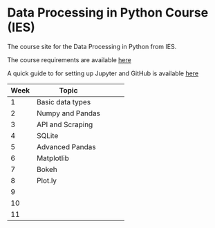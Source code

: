 # Data Processing in Python Course (IES)
The course site for the Data Processing in Python from IES.

The course requirements are available [here](/requirements.md)

A quick guide to for setting up Jupyter and GitHub is available [here](/quick-intro.md)


| Week | Topic            |   |   |   |
|------|------------------|---|---|---|
| 1    | Basic data types |   |   |   |
| 2    | Numpy and Pandas |   |   |   |
| 3    | API and Scraping |   |   |   |
| 4    | SQLite           |   |   |   |
| 5    | Advanced Pandas  |   |   |   |
| 6    | Matplotlib       |   |   |   |
| 7    | Bokeh            |   |   |   |
| 8    | Plot.ly          |   |   |   |
| 9    |                  |   |   |   |
| 10   |                  |   |   |   |
| 11   |                  |   |   |   |
